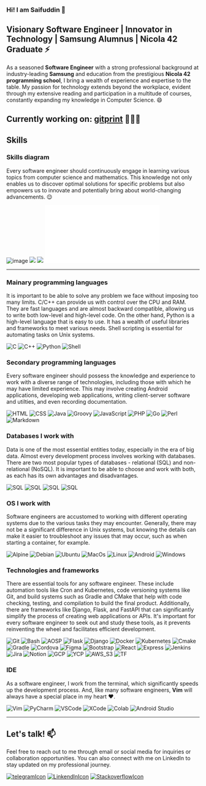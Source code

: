 
### Hi! I am Saifuddin 👋

## Visionary Software Engineer | Innovator in Technology | Samsung Alumnus | Nicola 42 Graduate ⚡

As a seasoned **Software Engineer** with a strong professional background at industry-leading **Samsung** and education from the prestigious **Nicola 42 programming school**, I bring a wealth of experience and expertise to the table. My passion for technology extends beyond the workplace, evident through my extensive reading and participation in a multitude of courses, constantly expanding my knowledge in Computer Science. 😄

## Currently working on: [gitprint](https://www.gitprint.store) 🧑🏻‍💻

## Skills

### Skills diagram
Every software engineer should continuously engage in learning various topics from computer science and mathematics. This knowledge not only enables us to discover optimal solutions for specific problems but also empowers us to innovate and potentially bring about world-changing advancements. 😌

![image](https://github.com/FrenkenFlores/FrenkenFlores/assets/64427116/2cf074ff-4adb-4a78-8273-0f2daa1cb0ce)
![](https://github-readme-stats.vercel.app/api?username=FrenkenFlores&theme=white)
![](https://github-readme-stats.vercel.app/api/top-langs/?username=FrenkenFlores&theme=white)
![](./contributions.stl)

---

### Mainary programming languages
It is important to be able to solve any problem we face without imposing too many limits. C/C++ can provide us with control over the CPU and RAM. They are fast languages and are almost backward compatible, allowing us to write both low-level and high-level code. On the other hand, Python is a high-level language that is easy to use. It has a wealth of useful libraries and frameworks to meet various needs. Shell scripting is essential for automating tasks on Unix systems.

![C](https://img.shields.io/badge/C-00599C?logo=c&logoColor=white&style=for-the-badge)
![C++](https://img.shields.io/badge/C++-00599C?logo=cplusplus&logoColor=white&style=for-the-badge)
![Python](https://img.shields.io/badge/Python-14354C?style=for-the-badge&logo=python&logoColor=white)
![Shell](https://img.shields.io/badge/Shell_Script-121011?style=for-the-badge&logo=gnu-bash&logoColor=white)

### Secondary programming languages
Every software engineer should possess the knowledge and experience to work with a diverse range of technologies, including those with which he may have limited experience. This may involve creating Android applications, developing web applications, writing client-server software and utilties, and even recording documentation.

![HTML](https://img.shields.io/badge/HTML5-E34F26?style=for-the-badge&logo=html5&logoColor=white)
![CSS](https://img.shields.io/badge/CSS3-1572B6?style=for-the-badge&logo=css3&logoColor=white)
![Java](https://img.shields.io/badge/Java-ED8B00?style=for-the-badge&logo=openjdk&logoColor=white)
![Groovy](https://img.shields.io/badge/Groovy-000000?style=for-the-badge&logo=apachegroovy&logoColor=white)
![JavaScript](https://img.shields.io/badge/JavaScript-F7DF1E?logo=javascript&logoColor=black&style=for-the-badge)
![PHP](https://img.shields.io/badge/PHP-777BB4?style=for-the-badge&logo=php&logoColor=white)
![Go](https://img.shields.io/badge/Go-00ADD8?style=for-the-badge&logo=go&logoColor=white)
![Perl](https://img.shields.io/badge/Perl-39457E?style=for-the-badge&logo=perl&logoColor=white)
![Markdown](https://img.shields.io/badge/Markdown-000000?style=for-the-badge&logo=markdown&logoColor=white)

### Databases I work with
Data is one of the most essential entities today, especially in the era of big data. Almost every development process involves working with databases. There are two most popular types of databases - relational (SQL) and non-relational (NoSQL). It is important to be able to choose and work with both, as each has its own advantages and disadvantages.

![SQL](https://img.shields.io/badge/MySql-00599F?logo=Mysql&logoColor=white&style=for-the-badge)
![SQL](https://img.shields.io/badge/SQLite-00599C?logo=Sqlite&logoColor=white&style=for-the-badge)
![SQL](https://img.shields.io/badge/PostgreSQL-1d81a3?logo=PostgreSQL&logoColor=white&style=for-the-badge)
![SQL](https://img.shields.io/badge/MongoDB-2f6a5b?logo=MongoDB&logoColor=white&style=for-the-badge)

### OS I work with
Software engineers are accustomed to working with different operating systems due to the various tasks they may encounter. Generally, there may not be a significant difference in Unix systems, but knowing the details can make it easier to troubleshoot any issues that may occur, such as when starting a container, for example.

![Alpine](https://img.shields.io/badge/Alpine_Linux-0D597F?style=for-the-badge&logo=alpine-linux&logoColor=white)
![Debian](https://img.shields.io/badge/Debian-A81D33?style=for-the-badge&logo=debian&logoColor=white)
![Ubuntu](https://img.shields.io/badge/Ubuntu-E95420?style=for-the-badge&logo=ubuntu&logoColor=white)
![MacOs](https://img.shields.io/badge/mac%20os-000000?style=for-the-badge&logo=apple&logoColor=white)
![Linux](https://img.shields.io/badge/Linux-FCC624?style=for-the-badge&logo=linux&logoColor=black)
![Android](https://img.shields.io/badge/Android-3DDC84?logo=android&logoColor=white&style=for-the-badge)
![Windows](https://img.shields.io/badge/Windows-0078D6?style=for-the-badge&logo=windows&logoColor=white)

### Technologies and frameworks
There are essential tools for any software engineer. These include automation tools like Cron and Kubernetes, code versioning systems like Git, and build systems such as Gradle and CMake that help with code checking, testing, and compilation to build the final product. Additionally, there are frameworks like Django, Flask, and FastAPI that can significantly simplify the process of creating web applications or APIs. It's important for every software engineer to seek out and study these tools, as it prevents reinventing the wheel and facilitates efficient development.

![Git](https://img.shields.io/badge/GIT-E44C30?style=for-the-badge&logo=git&logoColor=white)
![Bash](https://img.shields.io/badge/GNU%20Bash-4EAA25?style=for-the-badge&logo=GNU%20Bash&logoColor=white)
![AOSP](https://img.shields.io/badge/AOSP-4EAA25?style=for-the-badge&logo=android&logoColor=white)
![Flask](https://img.shields.io/badge/Flask-000000?style=for-the-badge&logo=flask&logoColor=white)
![Django](https://img.shields.io/badge/Django-092E20?style=for-the-badge&logo=django&logoColor=white)
![Docker](https://img.shields.io/badge/Docker-4285F4?style=for-the-badge&logo=docker&logoColor=white)
![Kubernetes](https://img.shields.io/badge/Kubernetes-4285F4?style=for-the-badge&logo=kubernetes&logoColor=white)
![Cmake](https://img.shields.io/badge/CMake-064F8C?style=for-the-badge&logo=CMake&logoColor=white)
![Gradle](https://img.shields.io/badge/Gradle-02303A?style=for-the-badge&logo=Gradle&logoColor=white)
![Cordova](https://img.shields.io/badge/Cordova-35434F?style=for-the-badge&logo=apache-cordova&logoColor=E8E8E8)
![Figma](https://img.shields.io/badge/Figma-F24E1E?style=for-the-badge&logo=figma&logoColor=white)
![Bootstrap](https://img.shields.io/badge/Bootstrap-563D7C?style=for-the-badge&logo=bootstrap&logoColor=white)
![React](https://img.shields.io/badge/React-61DAFB?logo=react&logoColor=black&style=for-the-badge)
![Express](https://img.shields.io/badge/Express.js-404D59?style=for-the-badge)
![Jenkins](https://img.shields.io/badge/Jenkins-D24939?style=for-the-badge&logo=Jenkins&logoColor=white)
![Jira](https://img.shields.io/badge/Jira-0052CC?style=for-the-badge&logo=Jira&logoColor=white)
![Notion](https://img.shields.io/badge/Notion-000000?style=for-the-badge&logo=notion&logoColor=white)
![GCP](https://img.shields.io/badge/Google_Cloud-4285F4?style=for-the-badge&logo=google-cloud&logoColor=white)
![YCP](https://img.shields.io/badge/Yandex_Cloud-FF0000?style=for-the-badge&logo=google-cloud&logoColor=white)
![AWS_S3](https://img.shields.io/badge/S3-000000?style=for-the-badge&logo=amazon-s3&logoColor=white)
![TF](https://img.shields.io/badge/TensorFlow-FF6F00?style=for-the-badge&logo=tensorflow&logoColor=white)

### IDE
As a software engineer, I work from the terminal, which significantly speeds up the development process. And, like many software engineers, **Vim** will always have a special place in my heart ❤️.

![Vim](https://img.shields.io/badge/VIM-%2311AB00.svg?&style=for-the-badge&logo=vim&logoColor=white)
![PyCharm](https://img.shields.io/badge/PyCharm-000000.svg?&style=for-the-badge&logo=PyCharm&logoColor=white)
![VSCode](https://img.shields.io/badge/VsCode-007ACC?style=for-the-badge&logo=visualstudiocode&logoColor=white)
![XCode](https://img.shields.io/badge/Xcode-007ACC?style=for-the-badge&logo=Xcode&logoColor=white)
![Colab](https://img.shields.io/badge/Colab-F9AB00?style=for-the-badge&logo=googlecolab&color=525252)
![Android Studio](https://img.shields.io/badge/Android_Studio-3DDC84?style=for-the-badge&logo=android-studio&logoColor=white)

---

## Let's talk! 📫
Feel free to reach out to me through email or social media for inquiries or collaboration opportunities. You can also connect with me on LinkedIn to stay updated on my professional journey.

[![telegramIcon](https://img.shields.io/badge/Telegram-26A5E4?style=for-the-badge&logo=telegram&logoColor=white)](https://t.me/s_evloev)
[![LinkendInIcon](https://img.shields.io/badge/LinkedIn-0A66C2?style=for-the-badge&logo=LinkedIn&logoColor=white)](https://www.linkedin.com/in/s-evloev/)
[![StackoverflowIcon](https://img.shields.io/badge/StackOverflow-F58025?style=for-the-badge&logo=StackOverflow&logoColor=white)](https://stackoverflow.com/users/13576060/fflores)



